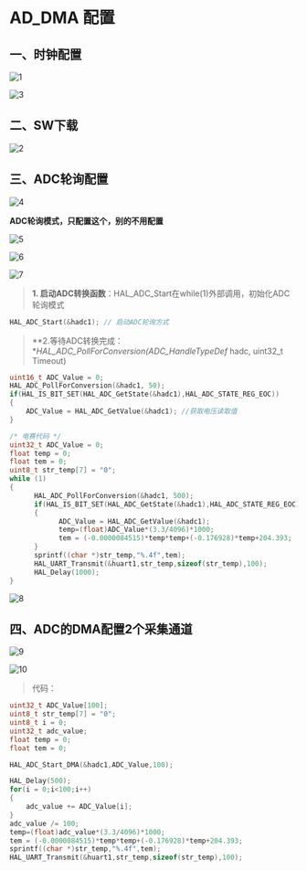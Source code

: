 # AD_DMA 配置

## 一、时钟配置

![1](1.png)

![3](3.png)

## 二、SW下载

![2](2.png)

## 三、ADC轮询配置

![4](4.png)



**ADC轮询模式，只配置这个，别的不用配置**

![5](5.png)

![6](6.png)

![7](7.png)

> **1. 启动ADC转换函数**：HAL_ADC_Start在while(1)外部调用，初始化ADC轮询模式

```C
HAL_ADC_Start(&hadc1); // 启动ADC轮询方式
```

> **2.等待ADC转换完成：**HAL_ADC_PollForConversion(ADC_HandleTypeDef* hadc, uint32_t Timeout)

```C
uint16_t ADC_Value = 0;
HAL_ADC_PollForConversion(&hadc1, 50);
if(HAL_IS_BIT_SET(HAL_ADC_GetState(&hadc1),HAL_ADC_STATE_REG_EOC))
{
	ADC_Value = HAL_ADC_GetValue(&hadc1); //获取电压读取值
}
```

```C
/* 电赛代码 */
uint32_t ADC_Value = 0;
float temp = 0;
float tem = 0;
uint8_t str_temp[7] = "0";
while (1)
{
	  HAL_ADC_PollForConversion(&hadc1, 500);
	  if(HAL_IS_BIT_SET(HAL_ADC_GetState(&hadc1),HAL_ADC_STATE_REG_EOC))
	  {
			ADC_Value = HAL_ADC_GetValue(&hadc1);
			temp=(float)ADC_Value*(3.3/4096)*1000;
			tem = (-0.0000084515)*temp*temp+(-0.176928)*temp+204.393;
	  }
	  sprintf((char *)str_temp,"%.4f",tem);
	  HAL_UART_Transmit(&huart1,str_temp,sizeof(str_temp),100);
	  HAL_Delay(1000);
}
```

![8](8.png)

## 四、ADC的DMA配置2个采集通道

![9](9.png)

![10](10.png)

> 代码：

```C
uint32_t ADC_Value[100];
uint8_t str_temp[7] = "0";
uint8_t i = 0;
uint32_t adc_value;
float temp = 0;
float tem = 0;

HAL_ADC_Start_DMA(&hadc1,ADC_Value,100);

HAL_Delay(500);
for(i = 0;i<100;i++)
{
    adc_value += ADC_Value[i];
}
adc_value /= 100;
temp=(float)adc_value*(3.3/4096)*1000;
tem = (-0.0000084515)*temp*temp+(-0.176928)*temp+204.393;
sprintf((char *)str_temp,"%.4f",tem);
HAL_UART_Transmit(&huart1,str_temp,sizeof(str_temp),100);
```















